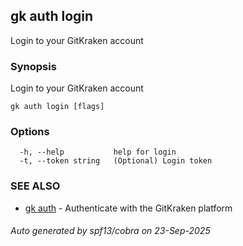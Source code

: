 ## gk auth login

Login to your GitKraken account

### Synopsis

Login to your GitKraken account

```
gk auth login [flags]
```

### Options

```
  -h, --help           help for login
  -t, --token string   (Optional) Login token
```

### SEE ALSO

* [gk auth](gk_auth.md)	 - Authenticate with the GitKraken platform

###### Auto generated by spf13/cobra on 23-Sep-2025

